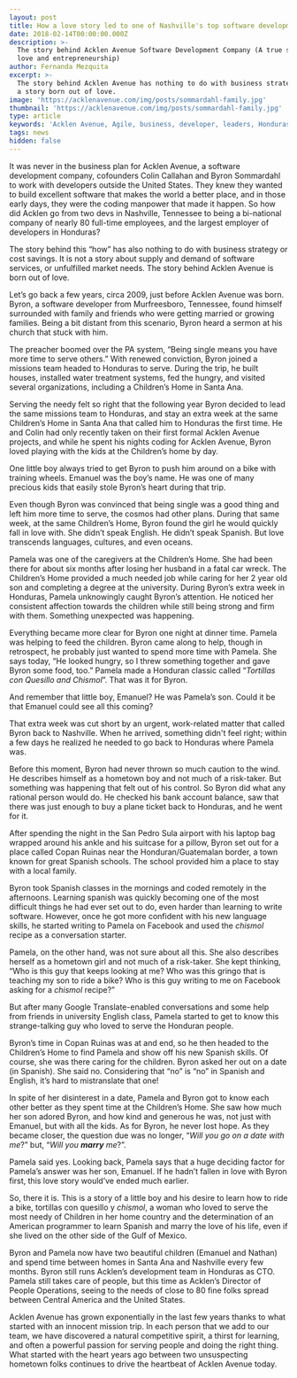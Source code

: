 ```yaml
---
layout: post
title: How a love story led to one of Nashville's top software development companies
date: 2018-02-14T00:00:00.000Z
description: >-
  The story behind Acklen Avenue Software Development Company (A true story of
  love and entrepreneurship)
author: Fernanda Mezquita
excerpt: >-
  The story behind Acklen Avenue has nothing to do with business strategy. It is
  a story born out of love.
image: 'https://acklenavenue.com/img/posts/sommardahl-family.jpg'
thumbnail: 'https://acklenavenue.com/img/posts/sommardahl-family.jpg'
type: article
keywords: 'Acklen Avenue, Agile, business, developer, leaders, Honduras, Nashville'
tags: news
hidden: false
---
```

It was never in the business plan for Acklen Avenue, a software development company,  cofounders Colin Callahan and Byron Sommardahl to work with developers outside the United States. They knew they wanted to build excellent software that makes the world a better place, and in those early days, they were the coding manpower that made it happen. So how did Acklen go from two devs in Nashville, Tennessee to being a bi-national company of nearly 80 full-time employees, and the largest employer of developers in Honduras? 

The story behind this “how” has also nothing to do with business strategy or cost savings. It is not a story about supply and demand of software services, or unfulfilled market needs. The story behind Acklen Avenue is born out of love.

Let’s go back a few years, circa 2009, just before Acklen Avenue was born. Byron, a software developer from Murfreesboro, Tennessee, found himself surrounded with family and friends who were getting married or growing families. Being a bit distant from this scenario, Byron heard a sermon at his church that stuck with him. 

The preacher boomed over the PA system, “Being single means you have more time to serve others.” With renewed conviction, Byron joined a missions team headed to Honduras to serve. During the trip, he built houses, installed water treatment systems, fed the hungry, and visited several organizations, including a Children’s Home in Santa Ana. 

Serving the needy felt so right that the following year Byron decided to lead the same missions team to Honduras, and stay an extra week at the same Children’s Home in Santa Ana that called him to Honduras the first time. He and Colin had only recently taken on their first formal Acklen Avenue projects, and while he spent his nights coding for Acklen Avenue, Byron loved playing with the kids at the Children’s home by day. 

One little boy always tried to get Byron to push him around on a bike with training wheels. Emanuel was the boy’s name. He was one of many precious kids that easily stole Byron’s heart during that trip. 

Even though Byron was convinced that being single was a good thing and left him more time to serve, the cosmos had other plans. During that same week, at the same Children’s Home, Byron found the girl he would quickly fall in love with. She didn’t speak English. He didn’t speak Spanish. But love transcends languages, cultures, and even oceans.

Pamela was one of the caregivers at the Children’s Home. She had been there for about six months after losing her husband in a fatal car wreck. The Children’s Home provided a much needed job while caring for her 2 year old son and completing a degree at the university. During Byron’s extra week in Honduras, Pamela unknowingly caught Byron’s attention. He noticed her consistent affection towards the children while still being strong and firm with them. Something unexpected was happening. 

Everything became more clear for Byron one night at dinner time. Pamela was helping to feed the children. Byron came along to help, though in retrospect, he probably just wanted to spend more time with Pamela. She says today, “He looked hungry, so I threw something together and gave Byron some food, too.” Pamela made a Honduran classic called “_Tortillas con Quesillo and Chismol_”. That was it for Byron.

And remember that little boy, Emanuel? He was Pamela’s son. Could it be that Emanuel could see all this coming?

That extra week was cut short by an urgent, work-related matter that called Byron back to Nashville. When he arrived, something didn't feel right; within a few days he realized he needed to go back to Honduras where Pamela was. 

Before this moment, Byron had never thrown so much caution to the wind. He describes himself as a hometown boy and not much of a risk-taker. But something was happening that felt out of his control. So Byron did what any rational person would do. He checked his bank account balance, saw that there was just enough to buy a plane ticket back to Honduras, and he went for it.

After spending the night in the San Pedro Sula airport with his laptop bag wrapped around his ankle and his suitcase for a pillow, Byron set out for a place called Copan Ruinas near the Honduran/Guatemalan border, a town known for great Spanish schools. The school provided him a place to stay with a local family. 

Byron took Spanish classes in the mornings and coded remotely in the afternoons. Learning spanish was quickly becoming one of the most difficult things he had ever set out to do, even harder than learning to write software. However, once he got more confident with his new language skills, he started writing to Pamela on Facebook and used the _chismol_ recipe as a conversation starter. 

Pamela, on the other hand, was not sure about all this. She also describes herself as a hometown girl and not much of a risk-taker. She kept thinking, “Who is this guy that keeps looking at me? Who was this gringo that is teaching my son to ride a bike? Who is this guy writing to me on Facebook asking for a _chismol_ recipe?” 

But after many Google Translate-enabled conversations and some help from friends in university English class, Pamela started to get to know this strange-talking guy who loved to serve the Honduran people. 

Byron’s time in Copan Ruinas was at and end, so he then headed to the Children’s Home to find Pamela and show off his new Spanish skills. Of course, she was there caring for the children. Byron asked her out on a date (in Spanish). She said no. Considering that “no” is “no” in Spanish and English, it’s hard to mistranslate that one!

In spite of her disinterest in a date, Pamela and Byron got to know each other better as they spent time at the Children’s Home. She saw how much her son adored Byron, and how kind and generous he was, not just with Emanuel, but with all the kids. As for Byron, he never lost hope. As they became closer, the question due was no longer, “_Will you go on a date with me_?” but, “_Will you **marry** me_?”. 

Pamela said yes. Looking back, Pamela says that a huge deciding factor for Pamela’s answer was her son, Emanuel. If he hadn’t fallen in love with Byron first, this love story would’ve ended much earlier. 

So, there it is. This is a story of a little boy and his desire to learn how to ride a bike, tortillas con quesillo y _chismol_, a woman who loved to serve the most needy of Children in her home country and the determination of an American programmer to learn Spanish and marry the love of his life, even if she lived on the other side of the Gulf of Mexico. 

Byron and Pamela now have two beautiful children (Emanuel and Nathan) and spend time between homes in Santa Ana and Nashville every few months. Byron still runs Acklen’s development team in Honduras as CTO. Pamela still takes care of people, but this time as Acklen’s Director of People Operations, seeing to the needs of close to 80 fine folks spread between Central America and the United States.

Acklen Avenue has grown exponentially in the last few years thanks to what started with an innocent mission trip. In each person that we add to our team, we have discovered a natural competitive spirit, a thirst for learning, and often a powerful passion for serving people and doing the right thing. What started with the heart years ago between two unsuspecting hometown folks continues to drive the heartbeat of Acklen Avenue today.
